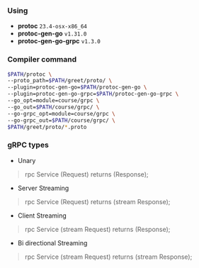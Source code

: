 ### Using
- **protoc** `23.4-osx-x86_64`
- **protoc-gen-go** `v1.31.0`
- **protoc-gen-go-grpc** `v1.3.0`

### Compiler command
```sh
$PATH/protoc \
--proto_path=$PATH/greet/proto/ \
--plugin=protoc-gen-go=$PATH/protoc-gen-go \
--plugin=protoc-gen-go-grpc=$PATH/protoc-gen-go-grpc \
--go_opt=module=course/grpc \
--go_out=$PATH/course/grpc/ \
--go-grpc_opt=module=course/grpc \
--go-grpc_out=$PATH/course/grpc/ \
$PATH/greet/proto/*.proto
```

### gRPC types
- Unary
>  rpc Service (Request) returns (Response);
- Server Streaming
>  rpc Service (Request) returns (stream Response);
- Client Streaming
>  rpc Service (stream Request) returns (Response);
- Bi directional Streaming
>  rpc Service (stream Request) returns (stream Response);